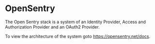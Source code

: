 # OpenSentry

The Open Sentry stack is a system of an Identity Provider, Access and Authorization Provider and an OAuth2 Provider.

To view the architecture of the system goto https://opensentry.net/docs.
